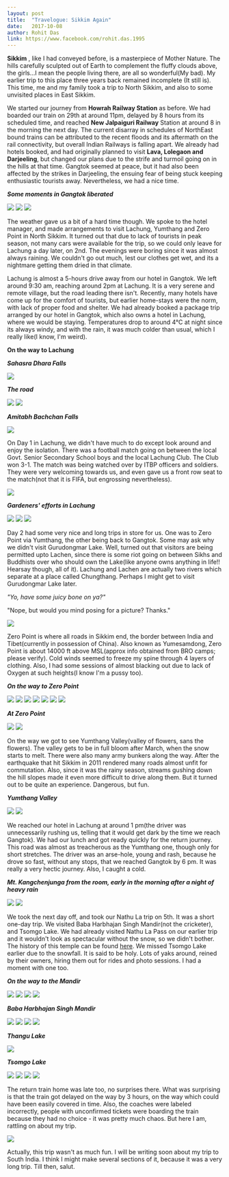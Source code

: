 ```yaml
---
layout: post
title:  "Travelogue: Sikkim Again"
date:   2017-10-08
author: Rohit Das
link: https://www.facebook.com/rohit.das.1995
---
```


<p class="intro"><strong><span class="dropcap">S</span>ikkim</strong> , like I had conveyed before, is a masterpiece of Mother Nature. The hills carefully sculpted out of Earth to complement the fluffy clouds above, the girls...I mean the people living there, are all so wonderful(My bad). My earlier trip to this place three years back remained incomplete (It still is). This time, me and my family took a trip to North Sikkim, and also to some unvisited places in East Sikkim.</p>

We started our journey from __Howrah Railway Station__ as before. We had boarded our train on 29th at around 11pm, delayed by 8 hours from its scheduled time, and reached __New Jalpaiguri Railway__ Station at around 8 in the morning the next day. The current disarray in schedules of NorthEast bound trains can be attributed to the recent floods and its aftermath on the rail connectivity, but overall Indian Railways is falling apart. We already had hotels booked, and had originally planned to visit __Lava, Lolegaon and Darjeeling__, but changed our plans due to the strife and turmoil going on in the hills at that time. Gangtok seemed at peace, but it had also been affected by the strikes in Darjeeling, the ensuing fear of being stuck keeping enthusiastic tourists away. Nevertheless, we had a nice time.

__*Some moments in Gangtok liberated*__

<img src="{{ 'https://scontent.fccu3-1.fna.fbcdn.net/v/t1.0-9/22222070_1441011466017043_7915655295066553241_n.jpg?oh=0526ad3b1ab68e8502a23eec1993f57d&oe=5A88B71D' }}">

<img src="{{ 'https://scontent.fccu3-1.fna.fbcdn.net/v/t1.0-9/22282071_1441011982683658_6597073864156949774_n.jpg?oh=f773b005ed911d3afa3f47f3388d969a&oe=5A7FC560' }}">

<img src="{{ 'https://scontent.fccu3-1.fna.fbcdn.net/v/t1.0-9/22279653_1441011502683706_1861674583400780771_n.jpg?oh=1d50557fcec479a39e1f4ad1637c771f&oe=5A7A42DC' }}">

The weather gave us a bit of a hard time though. We spoke to the hotel manager, and made arrangements to visit Lachung, Yumthang and Zero Point in North Sikkim. It turned out that due to lack of tourists in peak season, not many cars were available for the trip, so we could only leave for Lachung a day later, on 2nd. The evenings were boring since it was almost always raining. We couldn't go out much, lest our clothes get wet, and its a nightmare getting them dried in that climate. 

Lachung is almost a 5-hours drive away from our hotel in Gangtok. We left around 9:30 am, reaching around 2pm at Lachung. It is a very serene and remote village, but the road leading there isn't. Recently, many hotels have come up for the comfort of tourists, but earlier home-stays were the norm, with lack of proper food and shelter. We had already booked a package trip arranged by our hotel in Gangtok, which also owns a hotel in Lachung, where we would be staying. Temperatures drop to around 4°C at night since its always windy, and with the rain, it was much colder than usual, which I really like(I know, I'm weird).

__On the way to Lachung__

__*Sahasra Dhara Falls*__

<img src="{{ 'https://scontent.fccu3-1.fna.fbcdn.net/v/t1.0-9/22366354_1441012582683598_1186161876761421524_n.jpg?oh=9abbe4b5e620d6388475b3c4fba64df1&oe=5A8174C0' }}">

__*The road*__

<img src="{{ 'https://scontent.fccu3-1.fna.fbcdn.net/v/t1.0-9/22279549_1441012222683634_7812677504102207178_n.jpg?oh=6e1b6037f7342eb40bdacb398a5db005&oe=5A8644A7	' }}">

<img src="{{ 'https://scontent.fccu3-1.fna.fbcdn.net/v/t1.0-9/22228351_1441012029350320_432455195072093103_n.jpg?oh=1b55500c7ebd4de6c0b524f124f1f275&oe=5A3F858F' }}">

__*Amitabh Bachchan Falls*__

<img src="{{ 'https://scontent.fccu3-1.fna.fbcdn.net/v/t1.0-9/22308911_1441011579350365_5477351804213920529_n.jpg?oh=da8ac4611fd7cfda08385a26de0e71fb&oe=5A8008B4' }}">

On Day 1 in Lachung, we didn't have much to do except look around and enjoy the isolation. There was a football match going on between the local Govt. Senior Secondary School boys and the local Lachung Club. The Club won 3-1. The match was being watched over by ITBP officers and soldiers. They were very welcoming towards us, and even gave us a front row seat to the match(not that it is FIFA, but engrossing nevertheless). 

<img src="{{ 'https://scontent.fccu3-1.fna.fbcdn.net/v/t1.0-9/21764908_1441011829350340_7411450308261526857_n.jpg?oh=efcd41eaf8cde11e7a1ec29820fea6e1&oe=5A7E0E41' }}">

__*Gardeners' efforts in Lachung*__

<img src="{{ 'https://scontent.fccu3-1.fna.fbcdn.net/v/t1.0-9/22279788_1441011362683720_3067362774257081008_n.jpg?oh=5eba49d429784d48b11bc5f855cca6cd&oe=5A7C19DF' }}">

<img src="{{ 'https://scontent.fccu3-1.fna.fbcdn.net/v/t1.0-9/22222064_1441012046016985_1258228332655659262_n.jpg?oh=9960823af6c408baae84f245b9da734c&oe=5A3E62BB' }}">

<img src="{{ 'https://scontent.fccu3-1.fna.fbcdn.net/v/t1.0-9/22282092_1441012399350283_5454276888307531822_n.jpg?oh=481907149dd5e2eb897682f5efa93ba1&oe=5A7BC91F' }}">

Day 2 had some very nice and long trips in store for us. One was to Zero Point via Yumthang, the other being back to Gangtok. Some may ask why we didn't visit Gurudongmar Lake. Well, turned out that visitors are being permitted upto Lachen, since there is some riot going on between Sikhs and Buddhists over who should own the Lake(like anyone owns anything in life!! Hearsay though, all of it). Lachung and Lachen are actually two rivers which separate at a place called Chungthang. Perhaps I might get to visit Gurudongmar Lake later.

*"Yo, have some juicy bone on ya?"*

"Nope, but would you mind posing for a picture? Thanks." 

<img src="{{ 'https://scontent.fccu3-1.fna.fbcdn.net/v/t1.0-9/22282115_1441012086016981_1073474470023749498_n.jpg?oh=945cc64b954f729c16367f190a9eef21&oe=5A76F3A1' }}">

Zero Point is where all roads in Sikkim end, the border between India and Tibet(currently in possession of China). Also known as Yumesamdong, Zero Point is about 14000 ft above MSL(approx info obtained from BRO camps; please verify). Cold winds seemed to freeze my spine through 4 layers of clothing. Also, I had some sessions of almost blacking out due to lack of Oxygen at such heights(I know I'm a pussy too). 

__*On the way to Zero Point*__

<img src="{{ 'https://scontent.fccu3-1.fna.fbcdn.net/v/t1.0-9/22228159_1441010966017093_1732565678795742924_n.jpg?oh=f69ac1f8edee1e3e007ef3ad041bbcc0&oe=5A7472C0' }}">

<img src="{{ 'https://scontent.fccu3-1.fna.fbcdn.net/v/t1.0-9/22279610_1441011082683748_6185508489749400077_n.jpg?oh=18f5a773f2dec444820fc0fd87e03fef&oe=5A807E50' }}">

<img src="{{ 'https://scontent.fccu3-1.fna.fbcdn.net/v/t1.0-9/22405481_1441011399350383_9125742349279644299_n.jpg?oh=403a20064947e5a3dd2a315c5f34ebfb&oe=5A76BD75' }}">

<img src="{{ 'https://scontent.fccu3-1.fna.fbcdn.net/v/t1.0-9/22228397_1441012126016977_235372905028024373_n.jpg?oh=6f64d896061915f21abbb8d9952b2720&oe=5A74C277' }}">

<img src="{{ 'https://scontent.fccu3-1.fna.fbcdn.net/v/t1.0-9/22281946_1441011149350408_511151799247225395_n.jpg?oh=22df6692e753cc6917669ce7baaf2212&oe=5A482BE4' }}">

<img src="{{ 'https://scontent.fccu3-1.fna.fbcdn.net/v/t1.0-9/22366531_1441012462683610_8647083028456246640_n.jpg?oh=b7db032bff93a7922bbaed55f2e9a3d7&oe=5A476A41' }}">

<img src="{{ 'https://scontent.fccu3-1.fna.fbcdn.net/v/t1.0-9/22228098_1441011159350407_800079428779530497_n.jpg?oh=aff18f91333d04dcfeb347b6644c4320&oe=5A76EAD3' }}">

__*At Zero Point*__

<img src="{{ 'https://scontent.fccu3-1.fna.fbcdn.net/v/t1.0-9/22282076_1441011182683738_6260540225429215140_n.jpg?oh=9503ae346b21e10de5b905a426991745&oe=5A3DBACF' }}">

<img src="{{ 'https://scontent.fccu3-1.fna.fbcdn.net/v/t1.0-9/22365183_1441012249350298_6474816235049648796_n.jpg?oh=fd20d74bb5df1d1b43dc0e9cc5128dfd&oe=5A3FD376' }}">

On the way we got to see Yumthang Valley(valley of flowers, sans the flowers). The valley gets to be in full bloom after March, when the snow starts to melt. There were also many army bunkers along the way. After the earthquake that hit Sikkim in 2011 rendered many roads almost unfit for commutation. Also, since it was the rainy season, streams gushing down the hill slopes made it even more difficult to drive along them. But it turned out to be quite an experience. Dangerous, but fun.

__*Yumthang Valley*__

<img src="{{ 'https://scontent.fccu3-1.fna.fbcdn.net/v/t1.0-9/22228193_1441012169350306_4783475821860963920_n.jpg?oh=b41a280c63b7f5c129021cbc5cad84b4&oe=5A7C9996' }}">

<img src="{{ 'https://scontent.fccu3-1.fna.fbcdn.net/v/t1.0-9/22308850_1441011626017027_5419043128509149940_n.jpg?oh=a12f376769930116f43d8581049293b7&oe=5A44DF29' }}">

We reached our hotel in Lachung at around 1 pm(the driver was unnecessarily rushing us, telling that it would get dark by the time we reach Gangtok). We had our lunch and got ready quickly for the return journey. This road was almost as treacherous as the Yumthang one, though only for short stretches. The driver was an arse-hole, young and rash, because he drove so fast, without any stops, that we reached Gangtok by 6 pm. It was really a very hectic journey. Also, I caught a cold.

__*Mt. Kangchenjunga from the room, early in the morning after a night of heavy rain*__

<img src="{{ 'https://scontent.fccu3-1.fna.fbcdn.net/v/t1.0-9/22310406_1441012176016972_4408632749588069805_n.jpg?oh=58f3248d28669714fbdfd4bd302cc060&oe=5A46D0FB' }}">

<img src="{{ 'https://scontent.fccu3-1.fna.fbcdn.net/v/t1.0-9/22310562_1441011689350354_8364355971953846221_n.jpg?oh=6da892a5a1f14af99c60ca372f5217ff&oe=5A3A99C6' }}">

We took the next day off, and took our Nathu La trip on 5th. It was a short one-day trip.  We visited Baba Harbhajan Singh Mandir(not the cricketer), and Tsomgo Lake. We had already visited Nathu La Pass on our earlier trip and it wouldn't look as spectacular without the snow, so we didn't bother. The history of this temple can be found <a href="https://en.wikipedia.org/wiki/Baba_Harbhajan_Singh">here</a>. We missed Tsomgo Lake earlier due to the snowfall. It is said to be holy. Lots of yaks around, reined by their owners, hiring them out for rides and photo sessions. I had a moment with one too.

__*On the way to the Mandir*__

<img src="{{ 'https://scontent.fccu3-1.fna.fbcdn.net/v/t1.0-9/22308700_1441011092683747_5919949718441812361_n.jpg?oh=ba92b021b2f46ce728061edb30dfea56&oe=5A44EF23' }}">

<img src="{{ 'https://scontent.fccu3-1.fna.fbcdn.net/v/t1.0-9/22281683_1441011249350398_8237530964882705852_n.jpg?oh=72fa056574cc02206ac739ddc01babc1&oe=5A7EAA4F' }}">

<img src="{{ 'https://scontent.fccu3-1.fna.fbcdn.net/v/t1.0-9/22365306_1441011859350337_7523361154415987136_n.jpg?oh=5993c54b4fab9043a7b8e6da792a4600&oe=5A7F8EEF' }}">

<img src="{{ 'https://scontent.fccu3-1.fna.fbcdn.net/v/t1.0-9/22281930_1441011272683729_1370049597548892139_n.jpg?oh=d8f6044a20e9f96e12705f0a99c37b30&oe=5A76BB92' }}">

__*Baba Harbhajan Singh Mandir*__

<img src="{{ 'https://scontent.fccu3-1.fna.fbcdn.net/v/t1.0-9/22310469_1441011452683711_350399935269902327_n.jpg?oh=e5ee69236645c89fca417a7608629cea&oe=5A7733B4' }}">

<img src="{{ 'https://scontent.fccu3-1.fna.fbcdn.net/v/t1.0-9/22281868_1441012466016943_4048351523493222736_n.jpg?oh=a3500b91d4ae18674feb7cb28a578a78&oe=5A46BDA0' }}">

<img src="{{ 'https://scontent.fccu3-1.fna.fbcdn.net/v/t1.0-9/22279459_1441012536016936_2457897446104708219_n.jpg?oh=569194eae181a055074d7cb384e706ef&oe=5A467181' }}">

<img src="{{ 'https://scontent.fccu3-1.fna.fbcdn.net/v/t1.0-9/22228328_1441011699350353_41559172679220786_n.jpg?oh=0ea14cd81d48568ebde9ac39879a5de9&oe=5A3A756A' }}">

__*Thangu Lake*__

<img src="{{ 'https://scontent.fccu3-1.fna.fbcdn.net/v/t1.0-9/22279832_1441011719350351_5490230650791926114_n.jpg?oh=de71bf1fc7457ec7c12117fa9a3fa8f1&oe=5A853A2E' }}">

__*Tsomgo Lake*__

<img src="{{ 'https://scontent.fccu3-1.fna.fbcdn.net/v/t1.0-9/22228363_1441011292683727_4411821939920595413_n.jpg?oh=b0a82c2c348029a5574d4408f2b54cb4&oe=5A819F5B' }}">

<img src="{{ 'https://scontent.fccu3-1.fna.fbcdn.net/v/t1.0-9/22279395_1441011342683722_7275151044659591720_n.jpg?oh=7229e9dab39593af46799c588f524c95&oe=5A420F45' }}">

<img src="{{ 'https://scontent.fccu3-1.fna.fbcdn.net/v/t1.0-9/22308619_1441012369350286_7532583913828389181_n.jpg?oh=b8309e28e1fcc624c958235b06324206&oe=5A44D83B' }}">

<img src="{{ 'https://scontent.fccu3-1.fna.fbcdn.net/v/t1.0-9/22308540_1441010962683760_6051566945189940342_n.jpg?oh=47c922c788253fa5f65113495897c414&oe=5A42ECD0' }}">

The return train home was late too, no surprises there. What was surprising is that the train got delayed on the way by 3 hours, on the way which could have been easily covered in time. Also, the coaches were labeled incorrectly, people with unconfirmed tickets were boarding the train because they had no choice - it was pretty much chaos. But here I am, rattling on about my trip.

<img src="{{ 'https://scontent.fccu3-1.fna.fbcdn.net/v/t1.0-9/22282024_1441011912683665_6979309114790888202_n.jpg?oh=65ddc0106b2dbc0ac827597de85f32ed&oe=5A3E3D3C' }}">

Actually, this trip wasn't as much fun. I will be writing soon about my trip to South India. I think I might make several sections of it, because it was a very long trip. Till then, salut.  
